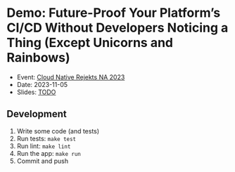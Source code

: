 # Demo: Future-Proof Your Platform’s CI/CD Without Developers Noticing a Thing (Except Unicorns and Rainbows)

- Event: [Cloud Native Rejekts NA 2023](https://cfp.cloud-native.rejekts.io/cloud-native-rejekts-na-chicago-2023/talk/VVRNWR/)
- Date: 2023-11-05
- Slides: [TODO](TODO)

## Development

1. Write some code (and tests)
1. Run tests: `make test`
1. Run lint: `make lint`
1. Run the app: `make run`
1. Commit and push
